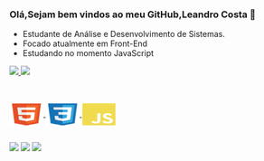 ### Olá,Sejam bem vindos ao meu GitHub,Leandro Costa 👋

- Estudante de Análise e Desenvolvimento de Sistemas.
- Focado atualmente em Front-End
- Estudando no momento JavaScript

<div>
  <a href="https://github.com/leandroswz">
  <img height="180em" src="https://github-readme-stats.vercel.app/api?username=Leandroswz&show_icons=true&theme=dark&include_all_commits=true&count_private=true"/>
  <img height="180em" src="https://github-readme-stats.vercel.app/api/top-langs/?username=Leandroswz&layout=compact&langs_count=16&theme=dark"/>
</div>

  ##

<div style="display: inline_block"><br>
  <img align="center" alt="Leandro-HTML" height="40" width="60" src="https://raw.githubusercontent.com/devicons/devicon/master/icons/html5/html5-original.svg">
  <img align="center" alt="Leandro-CSS" height="40" width="60" src="https://raw.githubusercontent.com/devicons/devicon/master/icons/css3/css3-original.svg">
  <img align="center" alt="Leandro-Js" height="40" width="60" src="https://raw.githubusercontent.com/devicons/devicon/master/icons/javascript/javascript-plain.svg">
</div>
  
  ##
  
   
  <a href="https://instagram.com/leandroswz" target="_blank"><img src="https://img.shields.io/badge/-Instagram-%23E4405F?style=for-the-badge&logo=instagram&logoColor=white" target="_blank"></a>
  <a href = "leandrin.costta@gmail.com"><img src="https://img.shields.io/badge/Gmail-D14836?style=for-the-badge&logo=gmail&logoColor=white" target="_blank"></a>
  <a href="https://www.linkedin.com/in/leandrocostap" target="_blank"><img src="https://img.shields.io/badge/-LinkedIn-%230077B5?style=for-the-badge&logo=linkedin&logoColor=white" target="_blank"></a>   



